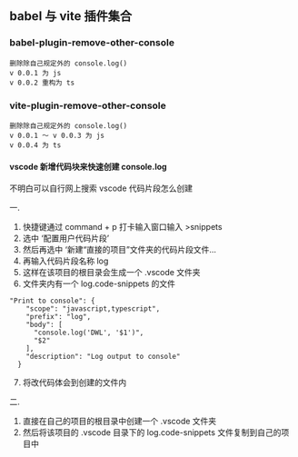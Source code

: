 ## babel 与 vite 插件集合

### babel-plugin-remove-other-console

```
删除除自己规定外的 console.log()
v 0.0.1 为 js
v 0.0.2 重构为 ts
```

### vite-plugin-remove-other-console

```
删除除自己规定外的 console.log()
v 0.0.1 ～ v 0.0.3 为 js
v 0.0.4 为 ts
```

#### vscode 新增代码块来快速创建 console.log

不明白可以自行网上搜索 vscode 代码片段怎么创建

一.

1. 快捷键通过 command + p 打卡输入窗口输入 >snippets
2. 选中 ‘配置用户代码片段’
3. 然后再选中 ‘新建“直接的项目”文件夹的代码片段文件...
4. 再输入代码片段名称 log
5. 这样在该项目的根目录会生成一个 .vscode 文件夹
6. 文件夹内有一个 log.code-snippets 的文件

```
"Print to console": {
    "scope": "javascript,typescript",
    "prefix": "log",
    "body": [
      "console.log('DWL', '$1')",
      "$2"
    ],
    "description": "Log output to console"
  }
```

7. 将改代码体会到创建的文件内

二.

1. 直接在自己的项目的根目录中创建一个 .vscode 文件夹
2. 然后将该项目的 .vscode 目录下的 log.code-snippets 文件复制到自己的项目中

